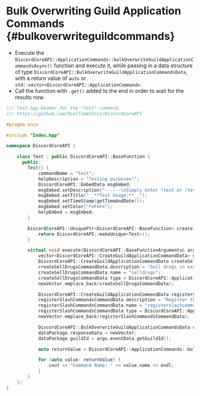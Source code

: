 Bulk Overwriting Guild Application Commands {#bulkoverwriteguildcommands}
============
- Execute the `DiscordCoreAPI::ApplicationCommands::bulkOverwriteGuildApplicationCommandsAsync()` function and execute it, while passing in a data structure of type `DiscordCoreAPI::BulkOverwriteGuildApplicationCommandsData`, with a return value of `auto` or `std::vector<DiscordCoreAPI::ApplicationCommand>`.
- Call the function with `.get()` added to the end in order to wait for the results now.

```cpp
/// Test.hpp-Header for the "test" command.
/// https://github.com/RealTimeChris/DiscordCoreAPI

#pragma once

#include "Index.hpp"

namespace DiscordCoreAPI {

	class Test : public DiscordCoreAPI::BaseFunction {
	  public:
		Test() {
			commandName = "test";
			helpDescription = "Testing purposes!";
			DiscordCoreAPI::EmbedData msgEmbed;
			msgEmbed.setDescription("------\nSimply enter !test or /test!\n------");
			msgEmbed.setTitle("__**Test Usage:**__");
			msgEmbed.setTimeStamp(getTimeAndDate());
			msgEmbed.setColor("FeFeFe");
			helpEmbed = msgEmbed;
		}

		DiscordCoreAPI::UniquePtr<DiscordCoreAPI::BaseFunction> create() {
			return DiscordCoreAPI::makeUnique<Test>();
		}

		virtual void execute(DiscordCoreAPI::BaseFunctionArguments& args) {
			vector<DiscordCoreAPI::CreateGuildApplicationCommandData> newVector;
			DiscordCoreAPI::CreateGuildApplicationCommandData createSellDrugsCommandData;
			createSellDrugsCommandData.description = "Sell drugs in exchange for some currency!";
			createSellDrugsCommandData.name = "selldrugs";
			createSellDrugsCommandData.type = DiscordCoreAPI::ApplicationCommandType::Chat_Input;
			newVector.emplace_back(createSellDrugsCommandData);

			DiscordCoreAPI::CreateGuildApplicationCommandData registerSlashCommandsCommandData;
			registerSlashCommandsCommandData.description = "Register the programmatically designated slash commands.";
			registerSlashCommandsCommandData.name = "registerslashcommands";
			registerSlashCommandsCommandData.type = DiscordCoreAPI::ApplicationCommandType::Chat_Input;
			newVector.emplace_back(registerSlashCommandsCommandData);

			DiscordCoreAPI::BulkOverwriteGuildApplicationCommandsData dataPackage;
			dataPackage.responseData = newVector;
			dataPackage.guildId = args.eventData.getGuildId();

			auto returnValue = DiscordCoreAPI::ApplicationCommands::bulkOverwriteGuildApplicationCommandsAsync(dataPackage).get();

			for (auto value: returnValue) {
				cout << "Command Name: " << value.name << endl;
			}
		}
	};
}
```